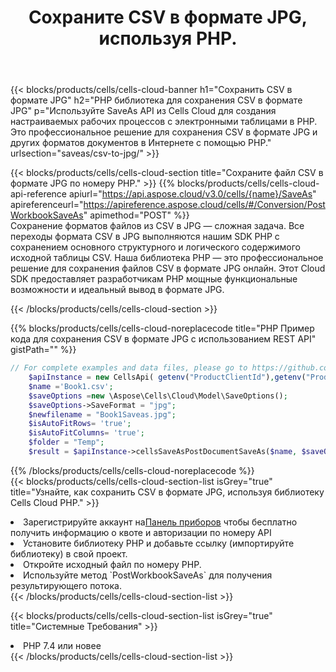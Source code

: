 ﻿---
title:  Сохраните CSV в формате JPG, используя PHP.
description:  Использование Aspose.Cells Cloud SDK для PHP для сохранения файла формата CSV в формате JPG.
kwords: Excel, Save CSV as JPG, REST, PHP
howto: How to save CSV as JPG using Aspose.Cells Cloud PHP library.
---
{{< blocks/products/cells/cells-cloud-banner h1="Сохранить CSV в формате JPG" h2="PHP библиотека для сохранения CSV в формате JPG" p="Используйте SaveAs API из Cells Cloud для создания настраиваемых рабочих процессов с электронными таблицами в PHP. Это профессиональное решение для сохранения CSV в формате JPG и других форматов документов в Интернете с помощью PHP." urlsection="saveas/csv-to-jpg/" >}}

{{< blocks/products/cells/cells-cloud-section title="Сохраните файл CSV в формате JPG по номеру PHP." >}}
{{% blocks/products/cells/cells-cloud-api-reference apiurl="https://api.aspose.cloud/v3.0/cells/{name}/SaveAs" apireferenceurl="https://apireference.aspose.cloud/cells/#/Conversion/PostWorkbookSaveAs" apimethod="POST" %}}
<br/>
Сохранение форматов файлов из CSV в JPG — сложная задача. Все переходы формата CSV в JPG выполняются нашим SDK PHP с сохранением основного структурного и логического содержимого исходной таблицы CSV. Наша библиотека PHP — это профессиональное решение для сохранения файлов CSV в формате JPG онлайн. Этот Cloud SDK предоставляет разработчикам PHP мощные функциональные возможности и идеальный вывод в формате JPG.

{{< /blocks/products/cells/cells-cloud-section >}}

{{% blocks/products/cells/cells-cloud-noreplacecode title="PHP Пример кода для сохранения CSV в формате JPG с использованием REST API" gistPath="" %}}
  
```php
// For complete examples and data files, please go to https://github.com/aspose-cells-cloud/aspose-cells-cloud-php/
    $apiInstance = new CellsApi( getenv("ProductClientId"),getenv("ProductClientSecret") );
    $name ='Book1.csv';
    $saveOptions =new \Aspose\Cells\Cloud\Model\SaveOptions();
    $saveOptions->SaveFormat = "jpg";
    $newfilename = "Book1Saveas.jpg";
    $isAutoFitRows= 'true';
    $isAutoFitColumns= 'true';
    $folder = "Temp";
    $result = $apiInstance->cellsSaveAsPostDocumentSaveAs($name, $saveOptions, $newfilename,$isAutoFitRows, $isAutoFitColumns, $folder);
```
  
{{% /blocks/products/cells/cells-cloud-noreplacecode %}}
<br/>
{{< blocks/products/cells/cells-cloud-section-list isGrey="true" title="Узнайте, как сохранить CSV в формате JPG, используя библиотеку Cells Cloud PHP." >}}
<li> Зарегистрируйте аккаунт на<a href="https://dashboard.aspose.cloud/">Панель приборов</a> чтобы бесплатно получить информацию о квоте и авторизации по номеру API</li>
<li>Установите библиотеку PHP и добавьте ссылку (импортируйте библиотеку) в свой проект.</li>
<li>Откройте исходный файл по номеру PHP.</li>
<li>Используйте метод `PostWorkbookSaveAs` для получения результирующего потока.</li>
{{< /blocks/products/cells/cells-cloud-section-list >}}

{{< blocks/products/cells/cells-cloud-section-list isGrey="true" title="Системные Требования" >}}
<li>PHP 7.4 или новее</li>
{{< /blocks/products/cells/cells-cloud-section-list >}}
